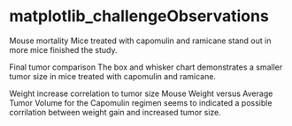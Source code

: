 # matplotlib_challengeObservations
 
Mouse mortality
 Mice treated with capomulin and ramicane stand out in more mice finished the study.

Final tumor comparison
 The box and whisker chart demonstrates a smaller tumor size in mice treated with capomulin and ramicane.
 
Weight increase correlation to tumor size
 Mouse Weight versus Average Tumor Volume for the Capomulin regimen seems to indicated a possible corrilation
 between weight gain and increased tumor size. 